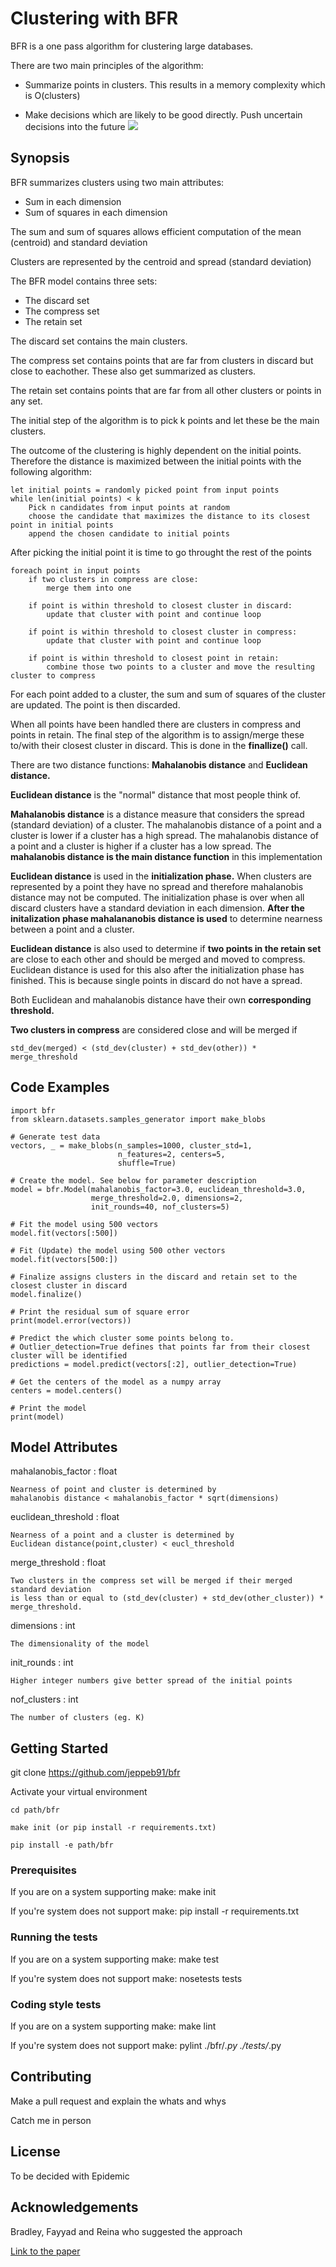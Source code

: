# Clustering with BFR
BFR is a one pass algorithm for clustering large databases.

There are two main principles of the algorithm:
* Summarize points in clusters. This results in a memory complexity which is O(clusters)

* Make decisions which are likely to be good directly. Push uncertain decisions into 
the future
![](https://i.imgur.com/ttatfNv.gif)
## Synopsis
BFR summarizes clusters using two main attributes:
* Sum in each dimension
* Sum of squares in each dimension

The sum and sum of squares allows efficient computation of the mean (centroid) and standard deviation

Clusters are represented by the centroid and spread (standard deviation)

The BFR model contains three sets:
* The discard set
* The compress set
* The retain set

The discard set contains the main clusters.

The compress set contains points that are far from clusters in discard but close to eachother. These also get summarized as clusters.

The retain set contains points that are far from all other clusters or points in any set.

The initial step of the algorithm is to pick k points and let these be the main clusters.

The outcome of the clustering is highly dependent on the initial points. Therefore the distance is maximized between the initial points with the following algorithm:
    
    let initial points = randomly picked point from input points
    while len(initial points) < k 
        Pick n candidates from input points at random
        choose the candidate that maximizes the distance to its closest point in initial points
        append the chosen candidate to initial points

After picking the initial point it is time to go throught the rest of the points

    foreach point in input points
        if two clusters in compress are close:
            merge them into one

        if point is within threshold to closest cluster in discard:
            update that cluster with point and continue loop
            
        if point is within threshold to closest cluster in compress:
            update that cluster with point and continue loop
        
        if point is within threshold to closest point in retain:
            combine those two points to a cluster and move the resulting cluster to compress
        
For each point added to a cluster, the sum and sum of squares of the cluster are updated. The point is then discarded.

When all points have been handled there are clusters in compress and points in retain. The final step of the algorithm is to assign/merge these to/with their closest cluster in discard. This is done in the <b>finallize()</b> call.

There are two distance functions: <b>Mahalanobis distance</b> and <b>Euclidean distance.</b>

<b>Euclidean distance</b> is the "normal" distance that most people think of.

<b>Mahalanobis distance</b> is a distance measure that considers the spread (standard deviation) of a cluster. The mahalanobis distance of a point and a cluster is lower if a cluster has a high spread. The mahalanobis distance of a point and a cluster is higher if a cluster has a low spread. The <b>mahalanobis distance is the main distance function</b> in this implementation

<b>Euclidean distance</b> is used in the <b>initialization phase.</b> When clusters are represented by a point they have no spread and therefore mahalanobis distance may not be computed. The initialization phase is over when all discard clusters have a standard deviation in each dimension. <b>After the initalization phase mahalananobis distance is used</b> to determine nearness between a point and a cluster.

<b>Euclidean distance</b> is also used to determine if <b>two points in the retain set</b> are close to each other and should be merged and moved to compress. Euclidean distance is used for this also after the initialization phase has finished. This is because single points in discard do not have a spread.

Both Euclidean and mahalanobis distance have their own <b>corresponding threshold.</b>

<b>Two clusters in compress</b> are considered close and will be merged if 

    std_dev(merged) < (std_dev(cluster) + std_dev(other)) * merge_threshold 

## Code Examples
    import bfr
    from sklearn.datasets.samples_generator import make_blobs
    
    # Generate test data
    vectors, _ = make_blobs(n_samples=1000, cluster_std=1,
                            n_features=2, centers=5,
                            shuffle=True)
              
    # Create the model. See below for parameter description                     
    model = bfr.Model(mahalanobis_factor=3.0, euclidean_threshold=3.0,
                      merge_threshold=2.0, dimensions=2,
                      init_rounds=40, nof_clusters=5)
    
    # Fit the model using 500 vectors
    model.fit(vectors[:500])
    
    # Fit (Update) the model using 500 other vectors
    model.fit(vectors[500:])
    
    # Finalize assigns clusters in the discard and retain set to the closest cluster in discard 
    model.finalize()
    
    # Print the residual sum of square error
    print(model.error(vectors))
    
    # Predict the which cluster some points belong to.
    # Outlier_detection=True defines that points far from their closest cluster will be identified
    predictions = model.predict(vectors[:2], outlier_detection=True)

    # Get the centers of the model as a numpy array
    centers = model.centers()
    
    # Print the model
    print(model)
## Model Attributes
mahalanobis_factor : float
        
    Nearness of point and cluster is determined by
    mahalanobis distance < mahalanobis_factor * sqrt(dimensions)

euclidean_threshold : float
    
    Nearness of a point and a cluster is determined by
    Euclidean distance(point,cluster) < eucl_threshold
 
merge_threshold : float
    
    Two clusters in the compress set will be merged if their merged standard deviation
    is less than or equal to (std_dev(cluster) + std_dev(other_cluster)) * merge_threshold.
 
dimensions : int
    
    The dimensionality of the model

init_rounds : int
    
    Higher integer numbers give better spread of the initial points


nof_clusters : int
     
    The number of clusters (eg. K)

## Getting Started
git clone https://github.com/jeppeb91/bfr

Activate your virtual environment

    cd path/bfr
    
    make init (or pip install -r requirements.txt)
    
    pip install -e path/bfr
### Prerequisites
If you are on a system supporting make: make init

If you're system does not support make: pip install -r requirements.txt
### Running the tests
If you are on a system supporting make: make test

If you're system does not support make: nosetests tests
### Coding style tests
If you are on a system supporting make: make lint

If you're system does not support make: pylint ./bfr/*.py ./tests/*.py
## Contributing
Make a pull request and explain the whats and whys

Catch me in person
## License
To be decided with Epidemic
## Acknowledgements
Bradley, Fayyad and Reina who suggested the approach

[Link to the paper](https://www.aaai.org/Papers/KDD/1998/KDD98-002.pdf)
